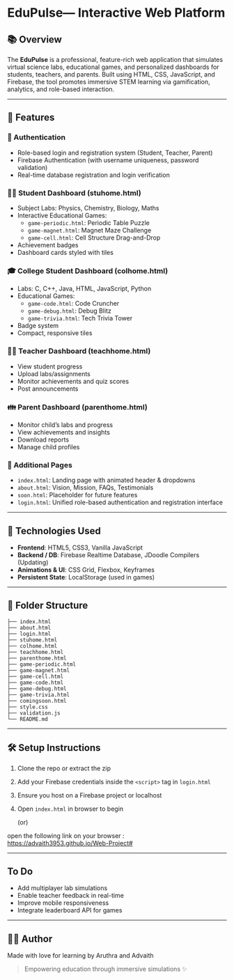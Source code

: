 # EduPulse— Interactive Web Platform

## 📚 Overview
The **EduPulse** is a professional, feature-rich web application that simulates virtual science labs, educational games, and personalized dashboards for students, teachers, and parents. Built using HTML, CSS, JavaScript, and Firebase, the tool promotes immersive STEM learning via gamification, analytics, and role-based interaction.

---

## 🚀 Features
### 🔐 Authentication
- Role-based login and registration system (Student, Teacher, Parent)
- Firebase Authentication (with username uniqueness, password validation)
- Real-time database registration and login verification

### 👨‍🎓 Student Dashboard (stuhome.html)
- Subject Labs: Physics, Chemistry, Biology, Maths
- Interactive Educational Games:
  - `game-periodic.html`: Periodic Table Puzzle
  - `game-magnet.html`: Magnet Maze Challenge
  - `game-cell.html`: Cell Structure Drag-and-Drop
- Achievement badges
- Dashboard cards styled with tiles

### 🎓 College Student Dashboard (colhome.html)
- Labs: C, C++, Java, HTML, JavaScript, Python
- Educational Games:
  - `game-code.html`: Code Cruncher
  - `game-debug.html`: Debug Blitz
  - `game-trivia.html`: Tech Trivia Tower
- Badge system
- Compact, responsive tiles

### 👨‍🏫 Teacher Dashboard (teachhome.html)
- View student progress
- Upload labs/assignments
- Monitor achievements and quiz scores
- Post announcements

### 👪 Parent Dashboard (parenthome.html)
- Monitor child’s labs and progress
- View achievements and insights
- Download reports
- Manage child profiles

### 📄 Additional Pages
- `index.html`: Landing page with animated header & dropdowns
- `about.html`: Vision, Mission, FAQs, Testimonials
- `soon.html`: Placeholder for future features
- `login.html`: Unified role-based authentication and registration interface

---

## 🧪 Technologies Used
- **Frontend**: HTML5, CSS3, Vanilla JavaScript
- **Backend / DB**: Firebase Realtime Database, JDoodle Compilers (Updating)
- **Animations & UI**: CSS Grid, Flexbox, Keyframes
- **Persistent State**: LocalStorage (used in games)

---

## 📂 Folder Structure
```
├── index.html
├── about.html
├── login.html
├── stuhome.html
├── colhome.html
├── teachhome.html
├── parenthome.html
├── game-periodic.html
├── game-magnet.html
├── game-cell.html
├── game-code.html
├── game-debug.html
├── game-trivia.html
├── comingsoon.html
├── style.css
├── validation.js
└── README.md
```

---

## 🛠️ Setup Instructions
1. Clone the repo or extract the zip
2. Add your Firebase credentials inside the `<script>` tag in `login.html`
3. Ensure you host on a Firebase project or localhost
4. Open `index.html` in browser to begin

   (or)

open the following link on your browser : https://advaith3953.github.io/Web-Project#

---

## To Do
- Add multiplayer lab simulations
- Enable teacher feedback in real-time
- Improve mobile responsiveness
- Integrate leaderboard API for games

---

## 👩‍💻 Author
Made with love for learning by Aruthra and Advaith

> Empowering education through immersive simulations ✨
